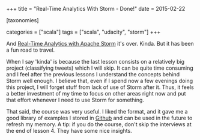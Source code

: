 +++
title = "Real-Time Analytics With Storm - Done!"
date = 2015-02-22

[taxonomies]

categories = ["scala"]
tags = ["scala", "udacity", "storm"]
+++

And [Real-Time Analytics with Apache Storm](https://www.udacity.com/course/ud381) it's over. Kinda. But it has been a fun road to travel.

<!-- more -->

When I say 'kinda' is because the last lesson consists on a relatively big project (classifying tweets) which I will skip. It can be quite time consuming and I feel after the previous lessons I understand the concepts behind Storm well enough. I believe that, even if I spend now a few evenings doing this project, I will forget stuff from lack of use of Storm after it. Thus, it feels a better investment of my time to focus on other areas right now and put that effort whenever I need to use Storm for something.

That said, the course was very useful. I liked the format, and it gave me a good library of examples I stored in [Github](https://github.com/pvillega/udacity-storm) and can be used in the future to refresh my memory. A tip: if you do the course, don't skip the interviews at the end of lesson 4. They have some nice insights.
